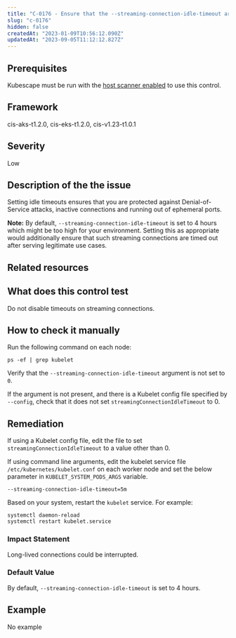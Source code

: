 ```yaml
---
title: "C-0176 - Ensure that the --streaming-connection-idle-timeout argument is not set to 0"
slug: "c-0176"
hidden: false
createdAt: "2023-01-09T10:56:12.090Z"
updatedAt: "2023-09-05T11:12:12.827Z"
---
```

## Prerequisites
Kubescape must be run with the [host scanner enabled](/docs/scanning/#the-host-scanner) to use this control.
## Framework
cis-aks-t1.2.0, cis-eks-t1.2.0, cis-v1.23-t1.0.1
## Severity
Low
## Description of the the issue
Setting idle timeouts ensures that you are protected against Denial-of-Service attacks, inactive connections and running out of ephemeral ports.

 **Note:** By default, `--streaming-connection-idle-timeout` is set to 4 hours which might be too high for your environment. Setting this as appropriate would additionally ensure that such streaming connections are timed out after serving legitimate use cases.
## Related resources

## What does this control test
Do not disable timeouts on streaming connections.
## How to check it manually
Run the following command on each node:

 
```
ps -ef | grep kubelet

```
 Verify that the `--streaming-connection-idle-timeout` argument is not set to `0`.

 If the argument is not present, and there is a Kubelet config file specified by `--config`, check that it does not set `streamingConnectionIdleTimeout` to 0.
## Remediation
If using a Kubelet config file, edit the file to set `streamingConnectionIdleTimeout` to a value other than 0.

 If using command line arguments, edit the kubelet service file `/etc/kubernetes/kubelet.conf` on each worker node and set the below parameter in `KUBELET_SYSTEM_PODS_ARGS` variable.

 
```
--streaming-connection-idle-timeout=5m

```
 Based on your system, restart the `kubelet` service. For example:

 
```
systemctl daemon-reload
systemctl restart kubelet.service

```
### Impact Statement
Long-lived connections could be interrupted.
### Default Value
By default, `--streaming-connection-idle-timeout` is set to 4 hours.
## Example
No example